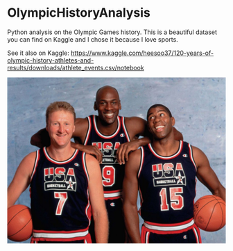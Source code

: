 # OlympicHistoryAnalysis

Python analysis on the Olympic Games history. This is a beautiful dataset you can find on Kaggle and I chose it because I love sports.

See it also on Kaggle: https://www.kaggle.com/heesoo37/120-years-of-olympic-history-athletes-and-results/downloads/athlete_events.csv/notebook

![Dream Team](https://github.com/marcogdepinto/OlympicHistoryAnalysis/blob/master/pics/dreamteam-1030x781.jpg)
